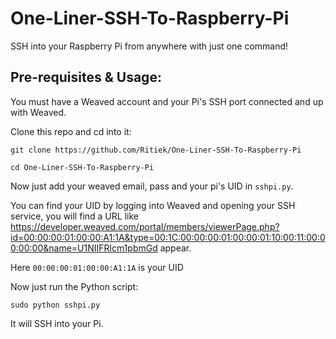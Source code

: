 # One-Liner-SSH-To-Raspberry-Pi
SSH into your Raspberry Pi from anywhere with just one command!

## Pre-requisites & Usage:

You must have a Weaved account and your Pi's SSH port connected and up with Weaved.

Clone this repo and cd into it:

`git clone https://github.com/Ritiek/One-Liner-SSH-To-Raspberry-Pi`

`cd One-Liner-SSH-To-Raspberry-Pi`

Now just add your weaved email, pass and your pi's UID in `sshpi.py`.

You can find your UID by logging into Weaved and opening your SSH service, you will find a URL like https://developer.weaved.com/portal/members/viewerPage.php?id=00:00:00:01:00:00:A1:1A&type=00:1C:00:00:00:01:00:00:01:10:00:11:00:00:00:00&name=U1NIIFRlcm1pbmGd appear.

Here `00:00:00:01:00:00:A1:1A` is your UID

Now just run the Python script:

`sudo python sshpi.py`

It will SSH into your Pi.
